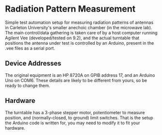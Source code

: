 Radiation Pattern Measurement
=============================
Simple test automation setup for measuring radiation patterns of antennas in Carleton University's smaller anechoic chamber (in the microwave lab). The main control/data gathering is taken care of by a host computer running Agilent Vee (developed/tested on 9.2), and the actual turntable that positions the antenna under test is controlled by an Arduino, present in the .vee files as a serial port.

Device Addresses
----------------
The original equipment is an HP 8720A on GPIB address 17, and an Arduino Uno on COM6. These details are likely to be different from yours, so be ready to change them.

Hardware
--------
The turntable has a 3-phase stepper motor, potentiometer to measure position, and (normally-closed, to ground) limit switches. That is the setup the Arduino code is written for, you may need to modify it to fit your hardware.
